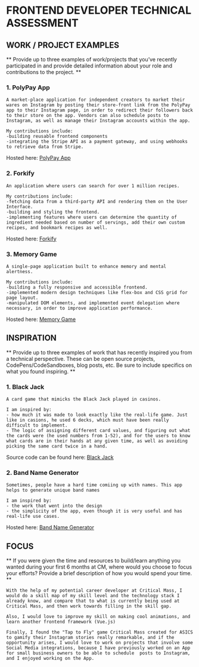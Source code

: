# FRONTEND DEVELOPER TECHNICAL ASSESSMENT

## WORK / PROJECT EXAMPLES

** Provide up to three examples of work/projects that you’ve recently participated in and provide detailed information about your role and contributions to the project. **

### 1. PolyPay App

    A market-place application for independent creators to market their wares on Instagram by posting their store-front link from the PolyPay app to their Instagram page, in order to redirect their followers back to their store on the app. Vendors can also schedule posts to Instagram, as well as manage their Instagram accounts within the app.

    My contributions include:
    -building reusable frontend components
    -integrating the Stripe API as a payment gateway, and using webhooks to retrieve data from Stripe.

Hosted here:
[PolyPay App](https://polypay.herokuapp.com/ "PolyPay App")

### 2. Forkify

    An application where users can search for over 1 million recipes.

    My contributions include:
    -fetching data from a third-party API and rendering them on the User Interface.
    -building and styling the frontend.
    -implementing features where users can determine the quantity of ingredient needed based on number of servings, add their own custom recipes, and bookmark recipes as well.

Hosted here:
[Forkify](https://forkify-ritaog.netlify.app/ "Forkify")

### 3. Memory Game

    A single-page application built to enhance memory and mental alertness.

    My contributions include:
    -building a fully responsive and accessible frontend.
    -implemented modern design techniques like flex-box and CSS grid for page layout.
    -manipulated DOM elements, and implemented event delegation where necessary, in order to improve application performance.

Hosted here:
[Memory Game](https://ritaog-memory-game.herokuapp.com/ "Memory Game")

## INSPIRATION

** Provide up to three examples of work that has recently inspired you from a technical perspective. These can be open source projects, CodePens/CodeSandboxes, blog posts, etc. Be sure to include specifics on what you found inspiring. **

### 1. Black Jack

    A card game that mimicks the Black Jack played in casinos.

    I am inspired by:
    - how much it was made to look exactly like the real-life game. Just like in casions, he used 6 decks, which must have been really difficult to implement.
    - The logic of assigning different card values, and figuring out what the cards were (he used numbers from 1-52), and for the users to know what cards are in their hands at any given time, as well as avoiding picking the same card twice in a hand.

Source code can be found here:
[Black Jack](https://github.com/i-rduggan/blackjack_game/blob/main/blackjack_and_hookers.py "Black Jack")

### 2. Band Name Generator

    Sometimes, people have a hard time comiing up with names. This app helps to generate unique band names

    I am inspired by:
    - the work that went into the design
    - the simplicity of the app, even though it is very useful and has real-life use cases.

Hosted here:
[Band Name Generator](https://julesofalltrades.github.io/GenerateBandName/ "Band Name Generator")

## FOCUS

** If you were given the time and resources to build/learn anything you wanted during your first 6 months at CM, where would you choose to focus your efforts? Provide a brief description of how you would spend your time. **

    With the help of my potential career developer at Critical Mass, I would do a skill map of my skill level and the technology stack I already know, and compare that to what is currently being used at Critical Mass, and then work towards filling in the skill gap.

    Also, I would love to improve my skill on making cool animations, and learn another frontend framework (Vue.js)

    Finally, I found the "Tap to Fly" game Critical Mass created for ASICS  to gamify their Instagram stories really remarkable, and if the opportunity arises, I would love to work on projects that involve some Social Media integrations, because I have previously worked on an App for small business owners to be able to schedule  posts to Instagram, and I enjoyed working on the App.
